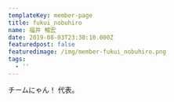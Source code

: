 ```yaml
---
templateKey: member-page
title: fukui_nobuhiro
name: 福井 暢宏
date: 2019-08-03T23:30:10.000Z
featuredpost: false
featuredimage: /img/member-fukui_nobuhiro.png
tags:
  - ''
---
```

チームにゃん！ 代表。
